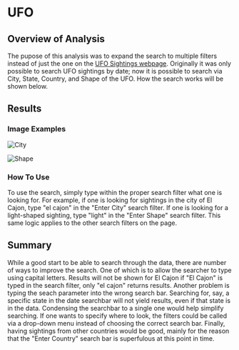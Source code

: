 # UFO

## Overview of Analysis

The pupose of this analysis was to expand the search to multiple filters instead of just the one on the [UFO Sightings webpage](). Originally it was only possible to search UFO sightings by date; now it is possible to search via City, State, Country, and Shape of the UFO. How the search works will be shown below.

## Results

### Image Examples

![City]()

![Shape]()

### How To Use

To use the search, simply type within the proper search filter what one is looking for. For example, if one is looking for sightings in the city of El Cajon, type "el cajon" in the "Enter City" search filter. If one is looking for a light-shaped sighting, type "light" in the "Enter Shape" search filter. This same logic applies to the other search filters on the page.   

## Summary

While a good start to be able to search through the data, there are number of ways to improve the search. One of which is to allow the searcher to type using capital letters. Results will not be shown for El Cajon if "El Cajon" is typed in the search filter, only "el cajon" returns results. Another problem is typing the seach parameter into the wrong search bar. Searching for, say, a specific state in the date searchbar will not yield results, even if that state is in the data. Condensing the searchbar to a single one would help simplify searching. If one wants to specify where to look, the filters could be called via a drop-down menu instead of choosing the correct search bar. Finally, having sightings from other countries would be good, mainly for the reason that the "Enter Country" search bar is superfulous at this point in time.